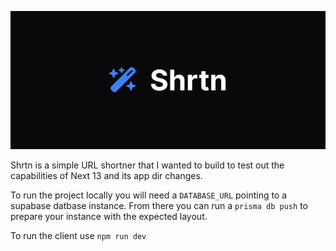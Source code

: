 ![shrt banner](/public/og-image.png)

Shrtn is a simple URL shortner that I wanted to build to test out the capabilities of Next 13 and its app dir changes.

To run the project locally you will need a `DATABASE_URL` pointing to a supabase datbase instance. From there you can run a `prisma db push` to prepare your instance with the expected layout.

To run the client use `npm run dev`
